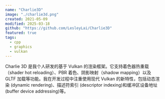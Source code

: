 ```yaml
---
name: "Charlie3D"
image: "./charlie3d.png"
created: 2021-05-09
modified: 2025-03-18
github: "https://github.com/LesleyLai/Charlie3D"
featured: true
tags:
  - cpp
  - graphics
  - vulkan
---
```


Charlie 3D 是我个人研发的基于 Vulkan 的渲染框架。它支持着色器热重载（shader hot reloading）、PBR 着色、阴影映射（shadow mapping）以及 GLTF 加载等功能。我在开发过程中注重使用现代 Vulkan 的新特性，包括动态渲染 (dynamic rendering)、描述符索引 (descriptor indexing)和缓冲区设备地址 (buffer device addressing)等。
